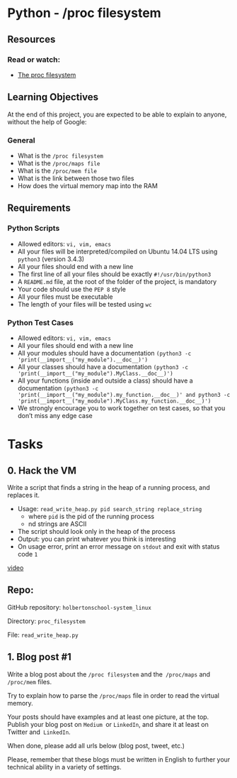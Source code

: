 # Python - /proc filesystem

## Resources

### Read or watch:

- [The proc filesystem](https://www.kernel.org/doc/Documentation/filesystems/proc.txt)

## Learning Objectives
At the end of this project, you are expected to be able to explain to anyone, without the help of Google:

### General

- What is the `/proc filesystem`
- What is the `/proc/maps file`
- What is the `/proc/mem file`
- What is the link between those two files
- How does the virtual memory map into the RAM

## Requirements

### Python Scripts

- Allowed editors: `vi, vim, emacs`
- All your files will be interpreted/compiled on Ubuntu 14.04 LTS using `python3` (version 3.4.3)
- All your files should end with a new line
- The first line of all your files should be exactly `#!/usr/bin/python3`
- A `README.md` file, at the root of the folder of the project, is mandatory
- Your code should use the `PEP 8` style
- All your files must be executable
- The length of your files will be tested using `wc`

### Python Test Cases

- Allowed editors: `vi, vim, emacs`
- All your files should end with a new line
- All your modules should have a documentation `(python3 -c 'print(__import__("my_module").__doc__)')`
- All your classes should have a documentation `(python3 -c 'print(__import__("my_module").MyClass.__doc__)')`
- All your functions (inside and outside a class) should have a documentation `(python3 -c 'print(__import__("my_module").my_function.__doc__)' and python3 -c 'print(__import__("my_module").MyClass.my_function.__doc__)')`
- We strongly encourage you to work together on test cases, so that you don’t miss any edge case

# Tasks

## 0. Hack the VM

Write a script that finds a string in the heap of a running process, and replaces it.

- Usage: `read_write_heap.py pid search_string replace_string`
	- where `pid` is the pid of the running process
	- nd strings are ASCII
- The script should look only in the heap of the process
- Output: you can print whatever you think is interesting
- On usage error, print an error message on `stdout` and exit with status code `1`

[video](https://www.youtube.com/watch?v=xcpXT4Bukgk)

## Repo:

GitHub repository: `holbertonschool-system_linux`

Directory: `proc_filesystem`

File: `read_write_heap.py`

## 1. Blog post #1

Write a blog post about the `/proc filesystem` and the` /proc/maps` and `/proc/mem` files.

Try to explain how to parse the `/proc/maps` file in order to read the virtual memory.

Your posts should have examples and at least one picture, at the top. Publish your blog post on `Medium `or `LinkedIn`, and share it at least on Twitter and` LinkedIn`.

When done, please add all urls below (blog post, tweet, etc.)

Please, remember that these blogs must be written in English to further your technical ability in a variety of settings.
